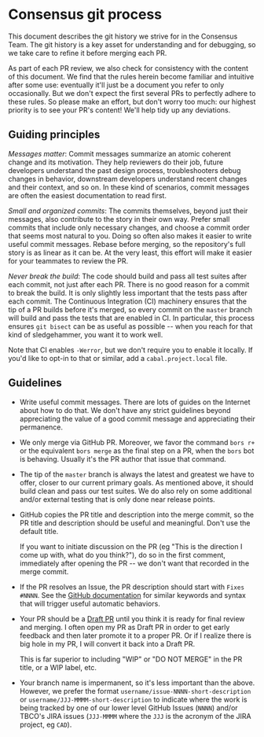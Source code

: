 # Consensus git process

This document describes the git history we strive for in the Consensus Team. The
git history is a key asset for understanding and for debugging, so we take care
to refine it before merging each PR.

As part of each PR review, we also check for consistency with the content of
this document. We find that the rules herein become familiar and intuitive after
some use: eventually it'll just be a document you refer to only occasionally.
But we don't expect the first several PRs to perfectly adhere to these rules. So
please make an effort, but don't worry too much: our highest priority is to see
your PR's content! We'll help tidy up any deviations.

## Guiding principles

_Messages matter_: Commit messages summarize an atomic coherent change and its
motivation. They help reviewers do their job, future developers understand the
past design process, troubleshooters debug changes in behavior, downstream
developers understand recent changes and their context, and so on. In these kind
of scenarios, commit messages are often the easiest documentation to read first.

_Small and organized commits_: The commits themselves, beyond just their
messages, also contribute to the story in their own way. Prefer small commits
that include only necessary changes, and choose a commit order that seems most
natural to you. Doing so often also makes it easier to write useful commit
messages. Rebase before merging, so the repository's full story is as linear as
it can be. At the very least, this effort will make it easier for your teammates
to review the PR.

_Never break the build_: The code should build and pass all test suites after
each commit, not just after each PR. There is no good reason for a commit to
break the build. It is only slightly less important that the tests pass after
each commit. The Continuous Integration (CI) machinery ensures that the tip of a
PR builds before it's merged, so every commit on the `master` branch will build
and pass the tests that are enabled in CI. In particular, this process ensures
`git bisect` can be as useful as possible -- when you reach for that kind of
sledgehammer, you want it to work well.

Note that CI enables `-Werror`, but we don't require you to enable it locally.
If you'd like to opt-in to that or similar, add a `cabal.project.local` file.

## Guidelines

  * Write useful commit messages. There are lots of guides on the Internet about
    how to do that. We don't have any strict guidelines beyond appreciating the
    value of a good commit message and appreciating their permanence.

  * We only merge via GitHub PR. Moreover, we favor the command `bors r+` or the
    equivalent `bors merge` as the final step on a PR, when the `bors` bot is
    behaving. Usually it's the PR author that issue that command.

  * The tip of the `master` branch is always the latest and greatest we have to
    offer, closer to our current primary goals. As mentioned above, it should
    build clean and pass our test suites. We do also rely on some additional
    and/or external testing that is only done near release points.

  * GitHub copies the PR title and description into the merge commit, so the PR
    title and description should be useful and meaningful. Don't use the default
    title.

    If you want to initiate discussion on the PR (eg "This is the direction I
    come up with, what do you think?"), do so in the first comment, immediately
    after opening the PR -- we don't want that recorded in the merge commit.

  * If the PR resolves an Issue, the PR description should start with `Fixes
    #NNNN`. See the [GitHub documentation][gh-auto-link-issue] for similar
    keywords and syntax that will trigger useful automatic behaviors.

    [gh-auto-link-issue]: https://docs.github.com/en/github/managing-your-work-on-github/linking-a-pull-request-to-an-issue#linking-a-pull-request-to-an-issue-using-a-keyword

  * Your PR should be a [Draft PR][github-draft-pr] until you think it is ready
    for final review and merging. I often open my PR as Draft PR in order to get
    early feedback and then later promote it to a proper PR. Or if I realize
    there is big hole in my PR, I will convert it back into a Draft PR.

    This is far superior to including "WIP" or "DO NOT MERGE" in the PR title,
    or a WIP label, etc.

    [github-draft-pr]: https://github.blog/2019-02-14-introducing-draft-pull-requests

  * Your branch name is impermanent, so it's less important than the above.
    However, we prefer the format `username/issue-NNNN-short-description` or
    `username/JJJ-MMMM-short-description` to indicate where the work is being
    tracked by one of our lower level GitHub Issues (`NNNN`) and/or TBCO's JIRA
    issues (`JJJ-MMMM` where the `JJJ` is the acronym of the JIRA project, eg
    `CAD`).
